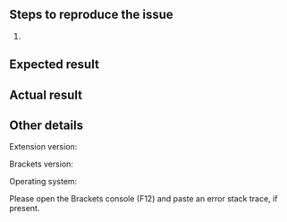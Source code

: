 ## Steps to reproduce the issue

1.

## Expected result

## Actual result

## Other details

Extension version:

Brackets version:

Operating system: 

Please open the Brackets console (F12) and paste an error stack trace, if present.